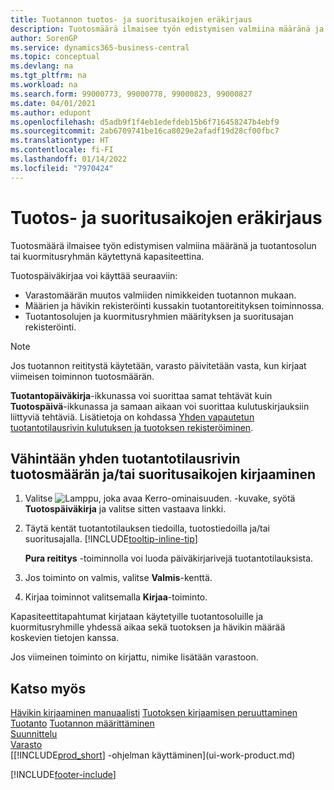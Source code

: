 ```yaml
---
title: Tuotannon tuotos- ja suoritusaikojen eräkirjaus
description: Tuotosmäärä ilmaisee työn edistymisen valmiina määränä ja tuotantosolun tai kuormitusryhmän käytettynä kapasiteettina.
author: SorenGP
ms.service: dynamics365-business-central
ms.topic: conceptual
ms.devlang: na
ms.tgt_pltfrm: na
ms.workload: na
ms.search.form: 99000773, 99000778, 99000823, 99000827
ms.date: 04/01/2021
ms.author: edupont
ms.openlocfilehash: d5adb9f1f4eb1edefdeb15b6f716458247b4ebf9
ms.sourcegitcommit: 2ab6709741be16ca8029e2afadf19d28cf00fbc7
ms.translationtype: HT
ms.contentlocale: fi-FI
ms.lasthandoff: 01/14/2022
ms.locfileid: "7970424"
---
```

# <a name="batch-post-output-and-run-times"></a>Tuotos- ja suoritusaikojen eräkirjaus
Tuotosmäärä ilmaisee työn edistymisen valmiina määränä ja tuotantosolun tai kuormitusryhmän käytettynä kapasiteettina.

Tuotospäiväkirjaa voi käyttää seuraaviin:

* Varastomäärän muutos valmiiden nimikkeiden tuotannon mukaan.
* Määrien ja hävikin rekisteröinti kussakin tuotantoreitityksen toiminnossa.
* Tuotantosolujen ja kuormitusryhmien määrityksen ja suoritusajan rekisteröinti.

> [!NOTE]
> Jos tuotannon reititystä käytetään, varasto päivitetään vasta, kun kirjaat viimeisen toiminnon tuotosmäärän.

**Tuotantopäiväkirja**-ikkunassa voi suorittaa samat tehtävät kuin **Tuotospäivä**-ikkunassa ja samaan aikaan voi suorittaa kulutuskirjauksiin liittyviä tehtäviä. Lisätietoja on kohdassa [Yhden vapautetun tuotantotilausrivin kulutuksen ja tuotoksen rekisteröiminen](production-how-to-register-consumption-and-output.md).

## <a name="to-post-output-quantities-andor-register-run-times-for-one-or-more-production-order-lines"></a>Vähintään yhden tuotantotilausrivin tuotosmäärän ja/tai suoritusaikojen kirjaaminen

1. Valitse ![Lamppu, joka avaa Kerro-ominaisuuden.](media/ui-search/search_small.png "Kerro, mitä haluat tehdä") -kuvake, syötä **Tuotospäiväkirja** ja valitse sitten vastaava linkki.  
2. Täytä kentät tuotantotilauksen tiedoilla, tuotostiedoilla ja/tai suoritusajalla. [!INCLUDE[tooltip-inline-tip](includes/tooltip-inline-tip_md.md)]
  
    **Pura reititys** -toiminnolla voi luoda päiväkirjarivejä tuotantotilauksista.
  
3. Jos toiminto on valmis, valitse **Valmis**-kenttä.  
4. Kirjaa toiminnot valitsemalla **Kirjaa**-toiminto. 

Kapasiteettitapahtumat kirjataan käytetyille tuotantosoluille ja kuormitusryhmille yhdessä aikaa sekä tuotoksen ja hävikin määrää koskevien tietojen kanssa.  

Jos viimeinen toiminto on kirjattu, nimike lisätään varastoon.  

## <a name="see-also"></a>Katso myös

[Hävikin kirjaaminen manuaalisti](production-how-to-post-scrap.md)
[Tuotoksen kirjaamisen peruuttaminen](production-how-to-reverse-output-posting.md)
[Tuotanto](production-manage-manufacturing.md)
[Tuotannon määrittäminen](production-configure-production-processes.md)  
[Suunnittelu](production-planning.md)  
[Varasto](inventory-manage-inventory.md)  
[[!INCLUDE[prod_short](includes/prod_short.md)] -ohjelman käyttäminen](ui-work-product.md)


[!INCLUDE[footer-include](includes/footer-banner.md)]
